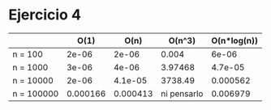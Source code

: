 # Ejercicio 4

|            | O(1)     | O(n)     | O(n^3)      | O(n\*log(n)) |
| ---------- | -------- | -------- | ----------- | ------------ |
| n = 100    | 2e-06    | 2e-06    | 0.004       | 6e-06        |
| n = 1000   | 3e-06    | 4e-06    | 3.97468     | 4.7e-05      |
| n = 10000  | 2e-06    | 4.1e-05  | 3738.49     | 0.000562     |
| n = 100000 | 0.000166 | 0.000413 | ni pensarlo | 0.006979     |
